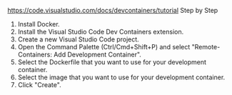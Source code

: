 https://code.visualstudio.com/docs/devcontainers/tutorial
Step by Step
1. Install Docker.
2. Install the Visual Studio Code Dev Containers extension.
3. Create a new Visual Studio Code project.
4. Open the Command Palette (Ctrl/Cmd+Shift+P) and select "Remote-Containers: Add Development Container".
5. Select the Dockerfile that you want to use for your development container.
6. Select the image that you want to use for your development container.
7. Click "Create".
